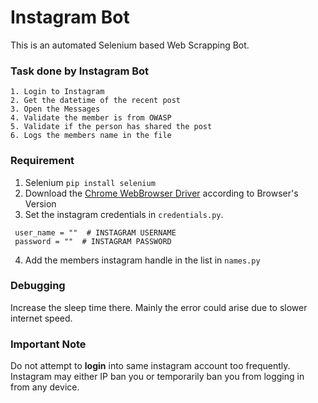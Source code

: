 
# Instagram Bot

This is an automated Selenium based Web Scrapping Bot.

### Task done by Instagram Bot

    1. Login to Instagram
    2. Get the datetime of the recent post
    3. Open the Messages
    4. Validate the member is from OWASP
    5. Validate if the person has shared the post
    6. Logs the members name in the file


### Requirement

   1. Selenium `pip install selenium`
   2. Download the [Chrome WebBrowser Driver](https://chromedriver.chromium.org/) according to Browser's Version
   3. Set the instagram credentials in `credentials.py`.

     user_name = ""  # INSTAGRAM USERNAME
     password = ""  # INSTAGRAM PASSWORD
   4. Add the members instagram handle in the list in `names.py`

### Debugging

   Increase the sleep time there. Mainly the error could arise due to slower internet speed.


### Important Note

   Do not attempt to **login** into same instagram account too frequently. Instagram may either IP ban you or temporarily ban you from logging in from any device.